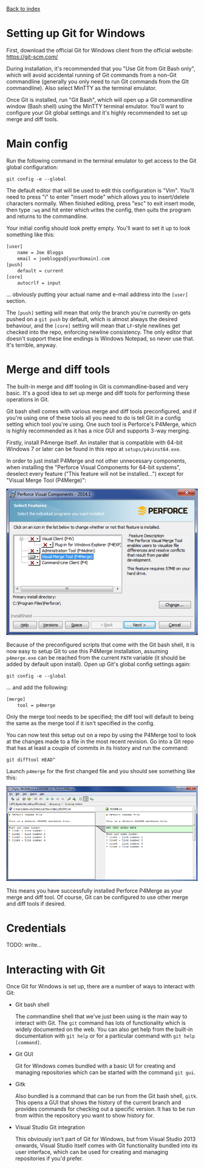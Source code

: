 [Back to index](README.md)
# Setting up Git for Windows
First, download the official Git for Windows client from the official website: https://git-scm.com/

During installation, it's recommended that you "Use Git from Git Bash only", which will avoid accidental running of Git commands from a non-Git commandline (generally you only need to run Git commands from the GIt commandline).  Also select MinTTY as the terminal emulator.

Once Git is installed, run "Git Bash", which will open up a Git commandline window (Bash shell) using the MinTTY terminal emulator.  You'll want to configure your Git global settings and it's highly recommended to set up merge and diff tools.

# Main config
Run the following command in the terminal emulator to get access to the Git global configuration:
```
git config -e --global
```
The default editor that will be used to edit this configuration is "Vim".  You'll need to press "i" to enter "insert mode" which allows you to insert/delete characters normally.  When finished editing, press "esc" to exit insert mode, then type `:wq` and hit enter which `w`rites the config, then `q`uits the program and returns to the commandline.

Your initial config should look pretty empty.  You'll want to set it up to look something like this:
```
[user]
	name = Joe Bloggs
	email = joebloggs@[yourDomain].com
[push]
	default = current
[core]
	autocrlf = input
```
... obviously putting your actual name and e-mail address into the `[user]` section.

The `[push]` setting will mean that only the branch you're currently on gets pushed on a `git push` by default, which is almost always the desired behaviour, and the `[core]` setting will mean that `LF`-style newlines get checked into the repo, enforcing newline consistency.  The only editor that doesn't support these line endings is Windows Notepad, so never use that.  It's terrible, anyway.

# Merge and diff tools
The built-in merge and diff tooling in Git is commandline-based and very basic.  It's a good idea to set up merge and diff tools for performing these operations in Git.

Git bash shell comes with various merge and diff tools preconfigured, and if you're using one of these tools all you need to do is tell Git in a config setting which tool you're using.  One such tool is Perforce's P4Merge, which is highly recommended as it has a nice GUI and supports 3-way merging.

Firstly, install P4merge itself.  An installer that is compatible with 64-bit Windows 7 or later can be found in this repo at `setups/p4vinst64.exe`.

In order to just install P4Merge and not other unnecessary components, when installing the "Perforce Visual Components for 64-bit systems", deselect every feature ("This feature will not be installed...") except for "Visual Merge Tool (P4Merge)":

![P4Merge setup screen](images/p4merge-setup.png)

Because of the preconfigured scripts that come with the Git bash shell, it is now easy to setup Git to use this P4Merge installation, assuming `p4merge.exe` can be reached from the current `PATH` variable (it should be added by default upon install).  Open up Git's global config settings again:
```
git config -e --global
```
... and add the following:
```
[merge]
	tool = p4merge
```
Only the merge tool needs to be specified; the diff tool will default to being the same as the merge tool if it isn't specified in the config.

You can now test this setup out on a repo by using the P4Merge tool to look at the changes made to a file in the most recent revision.  Go into a Git repo that has at least a couple of commits in its history and run the command:
```
git difftool HEAD^
```
Launch `p4merge` for the first changed file and you should see something like this:

![P4Merge diff screen](images/p4merge-diff.png)

This means you have successfully installed Perforce P4Merge as your merge and diff tool.  Of course, Git can be configured to use other merge and diff tools if desired.

# Credentials
TODO: write...

# Interacting with Git
Once Git for Windows is set up, there are a number of ways to interact with Git:
- Git bash shell

  The commandline shell that we've just been using is the main way to interact with Git.  The `git` command has lots of functionality which is widely documented on the web.  You can also get help from the built-in documentation with `git help` or for a particular command with `git help [command]`.
- Git GUI

  Git for Windows comes bundled with a basic UI for creating and managing repositories which can be started with the command `git gui`.
- Gitk

  Also bundled is a command that can be run from the Git bash shell, `gitk`.  This opens a GUI that shows the history of the current branch and provides commands for checking out a specific version.  It has to be run from within the repository you want to show history for.
- Visual Studio Git integration

  This obviously isn't part of Git for Windows, but from Visual Studio 2013 onwards, Visual Studio itself comes with Git functionality bundled into its user interface, which can be used for creating and managing repositories if you'd prefer.
